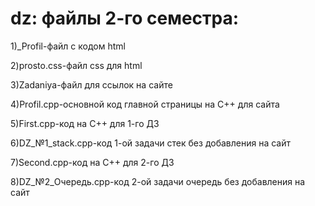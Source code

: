 # dz: файлы 2-го семестра:
1)_Profil-файл с кодом html

2)prosto.css-файл css для html

3)Zadaniya-файл для ссылок на сайте

4)Profil.cpp-основной код главной страницы на C++ для сайта

5)First.cpp-код на С++ для 1-го ДЗ

6)DZ_№1_stack.cpp-код 1-ой задачи стек без добавления на сайт

7)Second.cpp-код на С++ для 2-го ДЗ

8)DZ_№2_Очередь.cpp-код 2-ой задачи очередь без добавления на сайт
